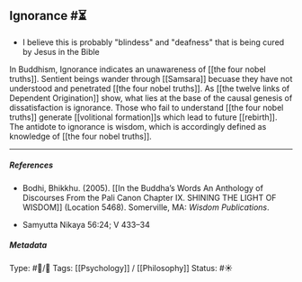 ##  Ignorance  #⏳ 

-  I believe this is probably "blindess" and "deafness" that is being cured by Jesus in the Bible

In Buddhism, Ignorance indicates an unawareness of [[the four nobel truths]]. Sentient beings wander through [[Samsara]] becuase they have not understood and penetrated [[the four nobel truths]]. As [[the twelve links of Dependent Origination]] show, what lies at the base of the causal genesis of dissatisfaction is ignorance. Those who fail to understand [[the four nobel truths]] generate [[volitional formation]]s which lead to future [[rebirth]]. The antidote to ignorance is wisdom, which is accordingly defined as knowledge of [[the four nobel truths]].

___

##### References

- Bodhi, Bhikkhu. (2005). [[In the Buddha’s Words An Anthology of Discourses From the Pali Canon Chapter IX. SHINING THE LIGHT OF WISDOM]] (Location 5468). Somerville, MA: _Wisdom Publications_.

- Samyutta Nikaya 56:24; V 433–34

##### Metadata

Type: #🔵/🔵 
Tags: [[Psychology]] / [[Philosophy]]
Status: #☀️ 